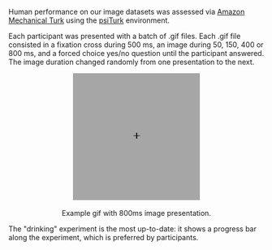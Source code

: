 Human performance on our image datasets was assessed via [Amazon Mechanical Turk](https://www.mturk.com/) using the [psiTurk](https://psiturk.org/) environment.

Each participant was presented with a batch of .gif files. Each .gif file consisted in a fixation cross during 500 ms, an image during 50, 150, 400 or 800 ms, and a forced choice yes/no question until the participant answered. The image duration changed randomly from one presentation to the next.

<div align="center">
  <img src="yes_pp480c.gif" height="250px" />
  <p>Example gif with 800ms image presentation.</p>
</div>

The "drinking" experiment is the most up-to-date: it shows a progress bar along the experiment, which is preferred by participants.
